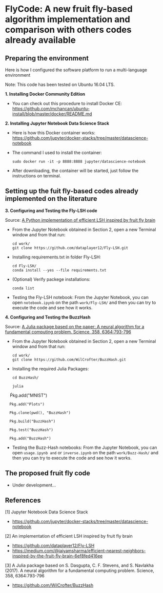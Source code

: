 # FlyCode: A new fruit fly-based algorithm implementation and comparison  with others codes already available


## Preparing the environment
Here is how I configured the software platform to run a multi-language environment

Note: This code has been tested on Ubuntu 16.04 LTS.

**1. Installing Docker Community Edition**

- You can check out this procedure to install Docker CE: https://github.com/mchancan/ubuntu-install/blob/master/docker/README.md

**2. Installing Jupyter Notebook Data Science Stack**

- Here is how this Docker container works: https://github.com/jupyter/docker-stacks/tree/master/datascience-notebook

- The command I used to install the container:

      sudo docker run -it -p 8888:8888 jupyter/datascience-notebook
- After downloading, the container will be started, just follow the instructions on terminal.

## Setting up the fuit fly-based codes already implemented on the literature

**3. Configuring and Testing the Fly-LSH code**

Source: [A Python implementation of efficient LSH inspired by fruit fly brain](https://github.com/dataplayer12/Fly-LSH)

- From the Jupyter Notebook obtained in Section 2, open a new Terminal window and from that run:

      cd work/
      git clone https://github.com/dataplayer12/Fly-LSH.git

- Installing requirements.txt in folder Fly-LSH:

      cd Fly-LSH/
      conda install --yes --file requirements.txt
- (Optional) Verify packege installations:
      
      conda list
- Testing the Fly-LSH notebook: From the Jupyter Notebook, you can open `notebook.ipynb` on the path `work/Fly-LSH/` and then you can try to execute the code and see how it works.

**4. Configuring and Testing the BuzzHash**

Source: [A Julia package based on the paper: A neural algorithm for a fundamental computing problem. Science, 358, 6364:793-796](https://github.com/WilCrofter/BuzzHash)

- From the Jupyter Notebook obtained in Section 2, open a new Terminal window and from that run:

      cd work/
      git clone https://github.com/WilCrofter/BuzzHash.git

- Installing the required Julia Packages:

      cd BuzzHash/
      
      julia
      
      Ṕkg.add("MNIST")
      
      Ṕkg.add("Plots")
      
      Pkg.clone(pwd(), "BuzzHash")
      
      Pkg.build("BuzzHash")
      
      Pkg.test("BuzzHash")
      
      Pkg.add("BuzzHash")

- Testing the Buzz-Hash notebooks: From the Jupyter Notebook, you can open `usage.ipynb and` or `inverse.ipynb` on the path `work/Buzz-Hash/` and then you can try to execute the code and see how it works.

## The proposed fruit fly code

- Under development...

## References

[1] Jupyter Notebook Data Science Stack
- https://github.com/jupyter/docker-stacks/tree/master/datascience-notebook

[2] An implementation of efficient LSH inspired by fruit fly brain
- https://github.com/dataplayer12/Fly-LSH
- https://medium.com/@jaiyamsharma/efficient-nearest-neighbors-inspired-by-the-fruit-fly-brain-6ef8fed416ee

[3] A Julia package based on S. Dasgupta, C. F. Stevens, and S. Navlakha (2017). A neural algorithm for a fundamental computing problem. Science, 358, 6364:793-796
- https://github.com/WilCrofter/BuzzHash
